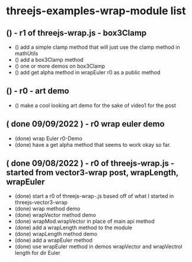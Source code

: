 # threejs-examples-wrap-module list

## () - r1 of threejs-wrap.js - box3Clamp
* () add a simple clamp method that will just use the clamp method in mathUtils
* () add a box3Clamp method
* () one or more demos on box3Clamp
* () add get alpha method in wrapEuler r0 as a public method

## () - r0 - art demo
* () make a cool looking art demo for the sake of video1 for the post


## ( done 09/09/2022 ) - r0 wrap euler demo
* (done) wrap Euler r0-Demo
* (done) have a get alpha method that seems to work okay so far.

## ( done 09/08/2022 ) - r0 of threejs-wrap.js - started from vector3-wrap post, wrapLength, wrapEuler
* (done) start a r0 of threejs-wrap-.js based off of what I started in threejs-vector3-wrap
* (done) wrap method demo
* (done) wrapVector method demo
* (done) wrapMod.wrapVector in place of main api method
* (done) add a wrapLength method to the module
* (done) wrapLength method demo
* (done) add a wrapEuler method
* (done) use wrapEuler method in demos wrapVector and wrapVectrol length for dir Euler
